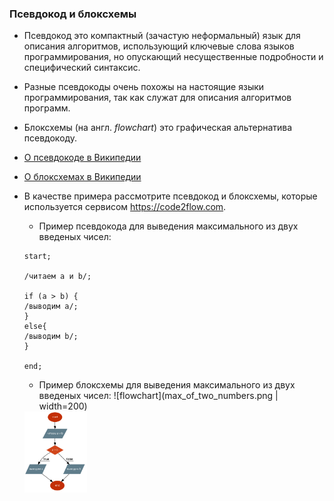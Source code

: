 ### Псевдокод и блоксхемы

* Псевдокод это компактный (зачастую неформальный) язык для описания алгоритмов, использующий ключевые слова языков программирования, но опускающий несущественные подробности и специфический синтаксис.
* Разные псевдокоды очень похожы на настоящие языки программирования, так как служат для описания алгоритмов программ.
* Блоксхемы (на англ. _flowchart_) это графическая альтернатива псевдокоду.
* [О псевдокоде в Википедии](https://ru.wikipedia.org/wiki/Псевдокод_(язык_описания_алгоритмов))
* [О блоксхемах в Википедии](https://ru.wikipedia.org/wiki/Блок-схема)

* В качестве примера рассмотрите псевдокод и блоксхемы, которые используется сервисом https://code2flow.com.

  * Пример псевдокода для выведения максимального из двух введеных чисел:
  ```
  start;

  /читаем a и b/;

  if (a > b) { 
  /выводим a/;
  }
  else{
  /выводим b/;
  }

  end;
  ```

  * Пример блоксхемы для выведения максимального из двух введеных чисел:
  ![flowchart](max_of_two_numbers.png | width=200)
  <img src="max_of_two_numbers.png" width="100">


